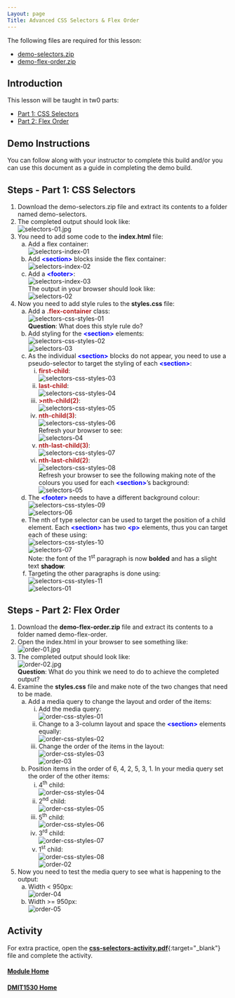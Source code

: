 ```yaml
---
Layout: page
Title: Advanced CSS Selectors & Flex Order
---
```


<style>
    .shadow{
        text-shadow: 1px 1px;
    }
    .css-class{
        color: firebrick;
        font-weight: bold;
    }
    .html-class{
        color: blue;
        font-weight: bold;
    }
</style>

The following files are required for this lesson:
* [demo-selectors.zip](files/demo-selectors.zip)
* [demo-flex-order.zip](files/demo-flex-order.zip)
<!--* [demo-flexbox-layout.zip](files/demo-flexbox-layout.zip)-->

## Introduction
This lesson will be taught in tw0 parts:
* [Part 1: CSS Selectors](#selectors)
* [Part 2: Flex Order](#order)
<!--* [Part 3: Flexbox Layout](#layout)-->

## Demo Instructions
You can follow along with your instructor to complete this build and/or you can use this document as a guide in completing the demo build.

## Steps - <a ID="selectors">Part 1</a>: CSS Selectors
1.	Download the demo-selectors.zip file and extract its contents to a folder named demo-selectors.
2.	The completed output should look like:<br>
![selectors-01.jpg](files/selectors-01.jpg)
3.	You need to add some code to the **index.html** file:<br>
    <ol type="a">
        <li>Add a flex container:<br>
        <img src="files/selectors-index-01.jpg" alt="selectors-index-01">
        </li>
        <li>Add <span class="html-class">&lt;section&gt;</span> blocks inside the flex container:<br>
        <img src="files/selectors-index-02.jpg" alt="selectors-index-02">
        </li>
        <li>Add a <span class="html-class">&lt;footer&gt;</span>:<br>
        <img src="files/selectors-index-03.jpg" alt="selectors-index-03"><br>
        The output in your browser should look like:<br>
        <img src="files/selectors-02.jpg" alt="selectors-02">
        </li>
    </ol>
4.	Now you need to add style rules to the **styles.css** file:<br>
    <ol type="a">
        <li>Add a <span class="css-class">.flex-container</span> class:<br>
        <img src="files/selectors-css-styles-01.jpg" alt="selectors-css-styles-01"><br>
        <b>Question</b>: What does this style rule do?
        </li>
        <li>Add styling for the <span class="html-class">&lt;section&gt;</span> elements:<br>
        <img src="files/selectors-css-styles-02.jpg" alt="selectors-css-styles-02"><br>
        <img src="files/selectors-03.jpg" alt="selectors-03">
        </li>
        <li>As the individual <span class="html-class">&lt;section&gt;</span> blocks do not appear, you need to use a pseudo-selector to target the styling of each <span class="html-class">&lt;section&gt;</span>:
            <ol type="i">
                <li><span class="css-class">first-child</span>:<br>
                <img src="files/selectors-css-styles-03.jpg" alt="selectors-css-styles-03">
                </li>
                <li><span class="css-class">last-child</span>:<br>
                <img src="files/selectors-css-styles-04.jpg" alt="selectors-css-styles-04">
                </li>
                <li><span class="css-class">>nth-child(2)</span>:<br>
                <img src="files/selectors-css-styles-05.jpg" alt="selectors-css-styles-05">
                </li>
                <li><span class="css-class">nth-child(3)</span>:<br>
                <img src="files/selectors-css-styles-06.jpg" alt="selectors-css-styles-06"><br>
                Refresh your browser to see:<br>
                <img src="files/selectors-04.jpg" alt="selectors-04">
                </li>
                <li><span class="css-class">nth-last-child(3)</span>:<br>
                <img src="files/selectors-css-styles-07.jpg" alt="selectors-css-styles-07">
                </li>
                <li><span class="css-class">nth-last-child(2)</span>:<br>
                <img src="files/selectors-css-styles-08.jpg" alt="selectors-css-styles-08"><br>
                Refresh your browser to see the following making note of the colours you used for each <span class="html-class">&lt;section&gt;</span>’s background:<br>
                <img src="files/selectors-05.jpg" alt="selectors-05">
                </li>
            </ol>
        </li>
        <li>The <span class="html-class">&lt;footer&gt;</span> needs to have a different background colour:<br>
        <img src="files/selectors-css-styles-09.jpg" alt="selectors-css-styles-09"><br>
        <img src="files/selectors-06.jpg" alt="selectors-06">
        </li>
        <li>The nth of type selector can be used to target the position of a child element. Each <span class="html-class">&lt;section&gt;</span> has two <span class="html-class">&lt;p&gt;</span> elements, thus you can target each of these using:<br>
        <img src="files/selectors-css-styles-10.jpg" alt="selectors-css-styles-10"><br>
        <img src="files/selectors-07.jpg" alt="selectors-07"><br>
        Note: the font of the 1<sup>st</sup> paragraph is now <b>bolded</b> and has a slight text <span class="shadow">shadow</span>:
        </li>
        <li>Targeting the other paragraphs is done using:<br>
        <img src="files/selectors-css-styles-11.jpg" alt="selectors-css-styles-11"><br>
        <img src="files/selectors-01.jpg" alt="selectors-01">
        </li>
    </ol>

## Steps - <a ID="order">Part 2</a>: Flex Order
1.	Download the **demo-flex-order.zip** file and extract its contents to a folder named demo-flex-order.
2.	Open the index.html in your browser to see something like:<br>
![order-01.jpg](files/order-01.jpg)
3.	The completed output should look like:<br>
![order-02.jpg](files/order-02.jpg)<br>
**Question**: What do you think we need to do to achieve the completed output?
4.	Examine the **styles.css** file and make note of the two changes that need to be made.<br>
    <ol type="a">
        <li>Add a media query to change the layout and order of the items:<br>
            <ol type="i">
                <li>Add the media query:<br>
                <img src="files/order-css-styles-01.jpg" alt="order-css-styles-01">
                </li>
                <li>Change to a 3-column layout and space the <span class="html-class">&lt;section&gt;</span> elements equally:<br>
                <img src="files/order-css-styles-02.jpg" alt="order-css-styles-02">
                </li>
                <li>Change the order of the items in the layout:<br>
                <img src="files/order-css-styles-03.jpg" alt="order-css-styles-03"><br>
                <img src="files/order-03.jpg" alt="order-03">
                </li>
            </ol>
        </li>
        <li>Position items in the order of 6, 4, 2, 5, 3, 1. In your media query set the order of the other items:<br>
            <ol type="i">
                <li>4<sup>th</sup> child:<br>
                <img src="files/order-css-styles-04.jpg" alt="order-css-styles-04">
                </li>
                <li>2<sup>nd</sup> child:<br>
                <img src="files/order-css-styles-05.jpg" alt="order-css-styles-05">
                </li>
                <li>5<sup>th</sup> child:<br>
                <img src="files/order-css-styles-06.jpg" alt="order-css-styles-06">
                </li>
                <li>3<sup>rd</sup> child:<br>
                <img src="files/order-css-styles-07.jpg" alt="order-css-styles-07">
                </li>
                <li>1<sup>st</sup> child:<br>
                <img src="files/order-css-styles-08.jpg" alt="order-css-styles-08">
                <br><img src="files/order-02.jpg" alt="order-02">
                </li>
            </ol>
        </li>
    </ol>
5.	Now you need to test the media query to see what is happening to the output:<br>
    <ol type="a">
        <li>Width < 950px:<br>
        <img src="files/order-04.jpg" alt="order-04">
        </li>
        <li>Width >= 950px:<br>
        <img src="files/order-05.jpg" alt="order-05">
        </li>
    </ol>

## Activity
For extra practice, open the [**css-selectors-activity.pdf**](files/css-selectors-activity.pdf){:target="_blank"} file and complete the activity.

#### [Module Home](../)
#### [DMIT1530 Home](../../)
